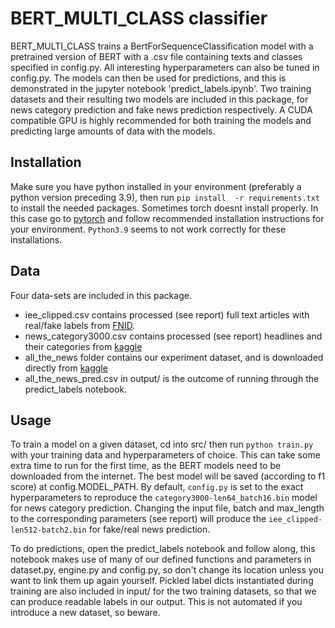 # BERT_MULTI_CLASS classifier

BERT_MULTI_CLASS trains a BertForSequenceClassification model with a pretrained version of BERT with a .csv file containing texts and classes specified in config.py. All interesting hyperparameters can also be tuned in config.py. The models can then be used for predictions, and this is demonstrated in the jupyter notebook 'predict_labels.ipynb'. Two training datasets and their resulting two models are included in this package, for news category prediction and fake news prediction respectively. A CUDA compatible GPU is highly recommended for both training the models and predicting large amounts of data with the models. 

## Installation 
Make sure you have python installed in your environment (preferably a python version preceding 3.9), then run
`pip install  -r requirements.txt`
to install the needed packages. Sometimes torch doesnt install properly. In this case go to [pytorch](https://pytorch.org/) and follow recommended installation instructions for your environment. `Python3.9` seems to not work correctly for these installations.

## Data
Four data-sets are included in this package. 
* iee_clipped.csv contains processed (see report) full text articles with real/fake labels from [FNID](https://ieee-dataport.org/open-access/fnid-fake-news-inference-dataset).
* news_category3000.csv contains processed (see report) headlines and their categories from [kaggle](https://www.kaggle.com/rmisra/news-category-dataset)
* all_the_news folder contains our experiment dataset, and is downloaded directly from [kaggle](https://www.kaggle.com/snapcrack/all-the-news) 
* all_the_news_pred.csv in output/ is the outcome of running through the predict_labels notebook.

## Usage
To train a model on a given dataset, cd into src/ then run `python train.py` with your training data and hyperparameters of choice. This can take some extra time to run for the first time, as the BERT models need to be downloaded from the internet. The best model will be saved (according to f1 score) at config.MODEL_PATH. By default, `config.py` is set to the exact hyperparameters to reproduce the `category3000-len64_batch16.bin` model for news category prediction. Changing the input file, batch and max_length to the corresponding parameters (see report) will produce the `iee_clipped-len512-batch2.bin` for fake/real news prediction.

To do predictions, open the predict_labels notebook and follow along, this notebook makes use of many of our defined functions and parameters in dataset.py, engine.py and config.py, so don't change its location unless you want to link them up again yourself. Pickled label dicts instantiated during training are also included in input/ for the two training datasets, so that we can produce readable labels in our output. This is not automated if you introduce a new dataset, so beware.
